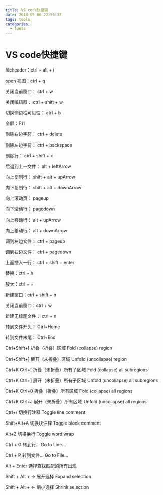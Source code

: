 ```yaml
---
title: VS code快捷键
date: 2018-05-06 22:55:37
tags: tools
categories: 
  - tools
---
```

# VS code快捷键
fileheader：ctrl + alt + i 

open 视图：ctrl + q

关闭当前窗口： ctrl + w

关闭编辑器： ctrl + shift + w

切换侧边栏可见性： ctrl + b

全屏：F11

删除右边字符： ctrl + delete

删除左边字符： ctrl + backspace

删除行： ctrl + shift + k

后退到上一文件： alt + leftArrow

向上复制行： shift + alt + upArrow

向下复制行： shift + alt + downArrow

向上滚动页： pageup

向下滚动行： pagedown

向上移动行： alt + upArrow

向上移动行： alt + downArrow

调到左边文件： ctrl + pageup

调到右边文件： ctrl + pagedown

上面插入一行： ctrl + shift + enter

替换：ctrl + h

放大：ctrl + =

新建窗口：ctrl + shift + n

关闭当前窗口：ctrl + w

新建无标题文件： ctrl + n

转到文件开头： Ctrl+Home

转到文件末尾： Ctrl+End

Ctrl+Shift+[	 折叠（折叠）区域 Fold (collapse) region

Ctrl+Shift+]   	展开（未折叠）区域 Unfold (uncollapse) region

Ctrl+K Ctrl+[	 折叠（未折叠）所有子区域 Fold (collapse) all subregions

Ctrl+K Ctrl+]	 展开（未折叠）所有子区域 Unfold (uncollapse) all subregions

Ctrl+K Ctrl+0	 折叠（折叠）所有区域 Fold (collapse) all regions

Ctrl+K Ctrl+J	 展开（未折叠）所有区域 Unfold (uncollapse) all regions

Ctrl+/	切换行注释 Toggle line comment

Shift+Alt+A	切换块注释 Toggle block comment

Alt+Z	切换换行 Toggle word wrap

Ctrl + G	转到行... Go to Line...

Ctrl + P	转到文件... Go to File...

Alt + Enter	选择查找匹配的所有出现

Shift + Alt + →	展开选择 Expand selection

Shift + Alt + ←	缩小选择 Shrink selection


